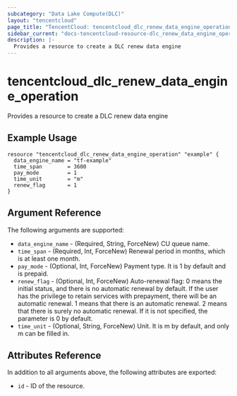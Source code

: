 ```yaml
---
subcategory: "Data Lake Compute(DLC)"
layout: "tencentcloud"
page_title: "TencentCloud: tencentcloud_dlc_renew_data_engine_operation"
sidebar_current: "docs-tencentcloud-resource-dlc_renew_data_engine_operation"
description: |-
  Provides a resource to create a DLC renew data engine
---
```


# tencentcloud_dlc_renew_data_engine_operation

Provides a resource to create a DLC renew data engine

## Example Usage

```hcl
resource "tencentcloud_dlc_renew_data_engine_operation" "example" {
  data_engine_name = "tf-example"
  time_span        = 3600
  pay_mode         = 1
  time_unit        = "m"
  renew_flag       = 1
}
```

## Argument Reference

The following arguments are supported:

* `data_engine_name` - (Required, String, ForceNew) CU queue name.
* `time_span` - (Required, Int, ForceNew) Renewal period in months, which is at least one month.
* `pay_mode` - (Optional, Int, ForceNew) Payment type. It is 1 by default and is prepaid.
* `renew_flag` - (Optional, Int, ForceNew) Auto-renewal flag: 0 means the initial status, and there is no automatic renewal by default. If the user has the privilege to retain services with prepayment, there will be an automatic renewal. 1 means that there is an automatic renewal. 2 means that there is surely no automatic renewal. If it is not specified, the parameter is 0 by default.
* `time_unit` - (Optional, String, ForceNew) Unit. It is m by default, and only m can be filled in.

## Attributes Reference

In addition to all arguments above, the following attributes are exported:

* `id` - ID of the resource.



